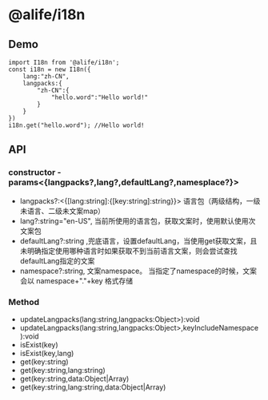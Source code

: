 # @alife/i18n

 ## Demo
 ```
 import I18n from '@alife/i18n';
 const i18n = new I18n({
     lang:"zh-CN",
     langpacks:{
         "zh-CN":{
             "hello.word":"Hello world!"
         }
     }
 })
 i18n.get("hello.word"); //Hello world!
 ```

 ## API
 
### constructor - params<{langpacks?,lang?,defaultLang?,namesplace?}>
- langpacks?:<{[lang:string]:{[key:string]:string}}> 语言包（两级结构，一级未语言、二级未文案map）
- lang?:string="en-US", 当前所使用的语言包，获取文案时，使用默认使用次文案包
- defaultLang?:string ,兜底语言，设置defaultLang，当使用get获取文案，且未明确指定使用哪种语言时如果获取不到当前语言文案，则会尝试查找defaultLang指定的文案
- namespace?:string, 文案namespace。 当指定了namespace的时候，文案会以 namespace+"."+key 格式存储

### Method
- updateLangpacks(lang:string,langpacks:Object>):void
- updateLangpacks(lang:string,langpacks:Object>,keyIncludeNamespace):void
- isExist(key)
- isExist(key,lang)
- get(key:string)
- get(key:string,lang:string)
- get(key:string,data:Object|Array)
- get(key:string,lang:string,data:Object|Array)